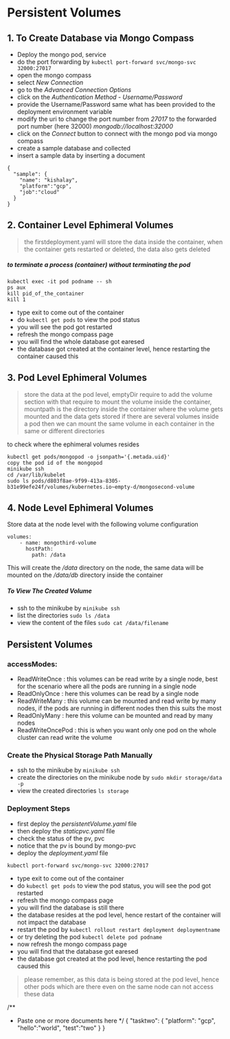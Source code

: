 # Persistent Volumes

## 1. To Create Database via Mongo Compass
- Deploy the mongo pod, service
- do the port forwarding by ```kubectl port-forward svc/mongo-svc 32000:27017```
- open the mongo compass
- select _New Connection_
- go to the _Advanced Connection Options_
- click on the _Authentication Method - Username/Password_
- provide the Username/Password same what has been provided to the deployment environment variable
- modify the uri to change the port number from _27017_ to the forwarded port number (here 32000) _mongodb://localhost:32000_
- click on the _Connect_ button to connect with the mongo pod via mongo compass
- create a sample database and collected
- insert a sample data by inserting a document
```
{
  "sample": {
    "name": "kishalay",
    "platform":"gcp",
    "job":"cloud"
  }
}
```

## 2. Container Level Ephimeral Volumes
> the firstdeployment.yaml will store the data inside the container, when the container gets restarted or deleted, the data also gets deleted

##### to terminate a process (container) without terminating the pod

```
kubectl exec -it pod podname -- sh
ps aux
kill pid_of_the_container
kill 1
```

- type exit to come out of the container
- do ```kubectl get pods``` to view the pod status
- you will see the pod got restarted
- refresh the mongo compass page
- you will find the whole database got earesed
- the database got created at the container level, hence restarting the container caused this


## 3. Pod Level Ephimeral Volumes
> store the data at the pod level, emptyDir
> require to add the volume section with that require to mount the volume inside the container, mountpath is the directory inside the container where the volume gets mounted and the data gets stored
> if there are several volumes inside a pod then we can mount the same volume in each container in the same or different directories

to check where the ephimeral volumes resides
```
kubectl get pods/mongopod -o jsonpath='{.metada.uid}'
copy the pod id of the mongopod
minikube ssh
cd /var/lib/kubelet
sudo ls pods/d803f8ae-9f99-413a-8305-b31e99efe24f/volumes/kubernetes.io~empty-d/mongosecond-volume
```

## 4. Node Level Ephimeral Volumes
Store data at the node level with the following volume configuration
```
volumes:
    - name: mongothird-volume
      hostPath:
        path: /data
```
This will create the _/data_ directory on the node, the same data will be mounted on the _/data/db_ directory inside the container

##### To View The Created Volume
- ssh to the minikube by ```minikube ssh```
- list the directories ```sudo ls /data```
- view the content of the files ```sudo cat /data/filename```


## Persistent Volumes

### accessModes:
- ReadWriteOnce : this volumes can be read write by a single node, best for the scenario where all the pods are running in a single node
- ReadOnlyOnce : here this volumes can be read by a single node
- ReadWriteMany : this volume can be mounted and read write by many nodes, if the pods are running in different nodes then this suits the most
- ReadOnlyMany : here this volume can be mounted and read by many nodes
- ReadWriteOncePod : this is when you want only one pod on the whole cluster can read write the volume

### Create the Physical Storage Path Manually
- ssh to the minikube by ```minikube ssh```
- create the directories on the minikube node by ```sudo mkdir storage/data -p```
- view the created directories ```ls storage```

### Deployment Steps
- first deploy the _persistentVolume.yaml_ file
- then deploy the _staticpvc.yaml_ file
- check the status of the pv, pvc
- notice that the pv is bound by mongo-pvc
- deploy the _deployment.yaml_ file

```
kubectl port-forward svc/mongo-svc 32000:27017
```


- type exit to come out of the container
- do ```kubectl get pods``` to view the pod status,
you will see the pod got restarted
- refresh the mongo compass page
- you will find the database is still there
- the database resides at the pod level, hence restart of the container will not impact the database
- restart the pod by ```kubectl rollout restart deployment deploymentname```
- or try deleting the pod ```kubectl delete pod podname```
- now refresh the mongo compass page
- you will find that the database got earesed
- the database got created at the pod level, hence restarting the pod caused this

> please remember, as this data is being stored at the pod level, hence other pods which are there even on the same node can not access these data


/** 
* Paste one or more documents here
*/
{
  "tasktwo": {
    "platform": "gcp",
    "hello":"world",
    "test":"two"
  }
}
